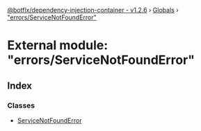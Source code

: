 [@botflx/dependency-injection-container - v1.2.6](../README.md) › [Globals](../globals.md) › ["errors/ServiceNotFoundError"](_errors_servicenotfounderror_.md)

# External module: "errors/ServiceNotFoundError"

## Index

### Classes

* [ServiceNotFoundError](../classes/_errors_servicenotfounderror_.servicenotfounderror.md)
